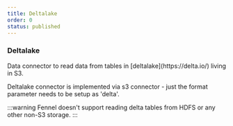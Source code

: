 ```yaml
---
title: Deltalake
order: 0
status: published
---
```

### Deltalake

<Divider>
<LeftSection>
Data connector to read data from tables in [deltalake](https://delta.io/) living 
in S3. 

Deltalake connector is implemented via s3 connector - just the format parameter 
needs to be setup as 'delta'.

:::warning
Fennel doesn't support reading delta tables from HDFS or any other non-S3 storage.
:::
</LeftSection>
<RightSection>
<pre snippet="api-reference/sources/s3#s3_delta"
    status="success" message="Sourcing delta tables into Fennel datasets" 
    highlight="10">
</pre>
</RightSection>
</Divider>
